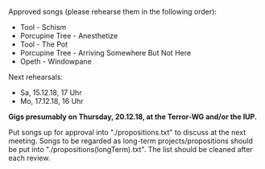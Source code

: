 Approved songs (please rehearse them in the following order):

- Tool - Schism
- Porcupine Tree - Anesthetize
- Tool - The Pot
- Porcupine Tree - Arriving Somewhere But Not Here
- Opeth - Windowpane

Next rehearsals:
- Sa, 15.12.18, 17 Uhr
- Mo, 17.12.18, 16 Uhr

**Gigs presumably on Thursday, 20.12.18, at the Terror-WG and/or the IUP.**

Put songs up for approval into "./propositions.txt" to discuss at the next meeting. Songs to be regarded as long-term projects/propositions should be put into "./propositions(longTerm).txt".
The list should be cleaned after each review.
